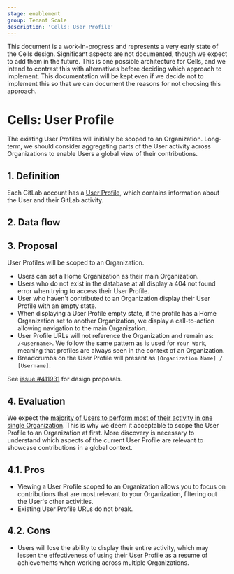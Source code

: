 ```yaml
---
stage: enablement
group: Tenant Scale
description: 'Cells: User Profile'
---
```


<!-- vale gitlab.FutureTense = NO -->

This document is a work-in-progress and represents a very early state of the
Cells design. Significant aspects are not documented, though we expect to add
them in the future. This is one possible architecture for Cells, and we intend to
contrast this with alternatives before deciding which approach to implement.
This documentation will be kept even if we decide not to implement this so that
we can document the reasons for not choosing this approach.

# Cells: User Profile

The existing User Profiles will initially be scoped to an Organization. Long-term, we should consider aggregating parts of the User activity across Organizations to enable Users a global view of their contributions.

## 1. Definition

Each GitLab account has a [User Profile](../../../user/profile/index.md), which contains information about the User and their GitLab activity.

## 2. Data flow

## 3. Proposal

User Profiles will be scoped to an Organization.

- Users can set a Home Organization as their main Organization.
- Users who do not exist in the database at all display a 404 not found error when trying to access their User Profile.
- User who haven't contributed to an Organization display their User Profile with an empty state.
- When displaying a User Profile empty state, if the profile has a Home Organization set to another Organization, we display a call-to-action allowing navigation to the main Organization.
- User Profile URLs will not reference the Organization and remain as: `/<username>`. We follow the same pattern as is used for `Your Work`, meaning that profiles are always seen in the context of an Organization.
- Breadcrumbs on the User Profile will present as `[Organization Name] / [Username]`.

See [issue #411931](https://gitlab.com/gitlab-org/gitlab/-/issues/411931) for design proposals.

## 4. Evaluation

We expect the [majority of Users to perform most of their activity in one single Organization](../organization/index.md#data-exploration).
This is why we deem it acceptable to scope the User Profile to an Organization at first.
More discovery is necessary to understand which aspects of the current User Profile are relevant to showcase contributions in a global context.

## 4.1. Pros

- Viewing a User Profile scoped to an Organization allows you to focus on contributions that are most relevant to your Organization, filtering out the User's other activities.
- Existing User Profile URLs do not break.

## 4.2. Cons

- Users will lose the ability to display their entire activity, which may lessen the effectiveness of using their User Profile as a resume of achievements when working across multiple Organizations.
